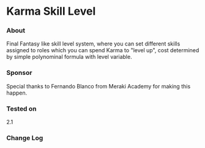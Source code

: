 # Karma Skill Level #

### About ###
Final Fantasy like skill level system, where you can set different skills  
assigned to roles which you can spend Karma to "level up", cost determined 
by simple polynominal formula with level variable.

### Sponsor ###
Special thanks to Fernando Blanco from Meraki Academy for making this happen.

### Tested on ###
2.1

### Change Log ###

